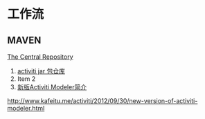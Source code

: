 # 工作流



## MAVEN
[The Central Repository](http://search.maven.org/)

1. [activiti jar 包仓库](https://maven.alfresco.com/nexus/content/groups/public/)
2. Item 2
3. [新版Activiti Modeler简介](http://www.kafeitu.me/activiti/2012/09/30/new-version-of-activiti-modeler.html)


http://www.kafeitu.me/activiti/2012/09/30/new-version-of-activiti-modeler.html

